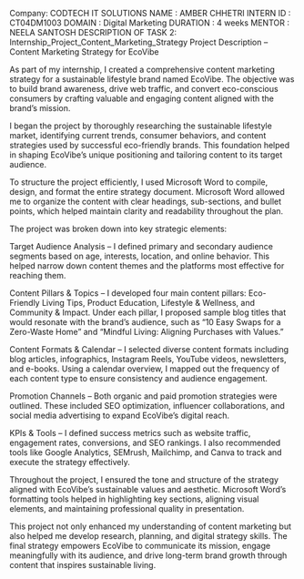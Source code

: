 Company: CODTECH IT SOLUTIONS 
NAME : AMBER CHHETRI 
INTERN ID : CT04DM1003 
DOMAIN : Digital Marketing 
DURATION : 4 weeks 
MENTOR : NEELA SANTOSH 
DESCRIPTION OF TASK 2: Internship_Project_Content_Marketing_Strategy
Project Description – Content Marketing Strategy for EcoVibe

As part of my internship, I created a comprehensive content marketing strategy for a sustainable lifestyle brand named EcoVibe. The objective was to build brand awareness, drive web traffic, and convert eco-conscious consumers by crafting valuable and engaging content aligned with the brand’s mission.

I began the project by thoroughly researching the sustainable lifestyle market, identifying current trends, consumer behaviors, and content strategies used by successful eco-friendly brands. This foundation helped in shaping EcoVibe’s unique positioning and tailoring content to its target audience.

To structure the project efficiently, I used Microsoft Word to compile, design, and format the entire strategy document. Microsoft Word allowed me to organize the content with clear headings, sub-sections, and bullet points, which helped maintain clarity and readability throughout the plan.

The project was broken down into key strategic elements:

Target Audience Analysis – I defined primary and secondary audience segments based on age, interests, location, and online behavior. This helped narrow down content themes and the platforms most effective for reaching them.

Content Pillars & Topics – I developed four main content pillars: Eco-Friendly Living Tips, Product Education, Lifestyle & Wellness, and Community & Impact. Under each pillar, I proposed sample blog titles that would resonate with the brand’s audience, such as “10 Easy Swaps for a Zero-Waste Home” and “Mindful Living: Aligning Purchases with Values.”

Content Formats & Calendar – I selected diverse content formats including blog articles, infographics, Instagram Reels, YouTube videos, newsletters, and e-books. Using a calendar overview, I mapped out the frequency of each content type to ensure consistency and audience engagement.

Promotion Channels – Both organic and paid promotion strategies were outlined. These included SEO optimization, influencer collaborations, and social media advertising to expand EcoVibe’s digital reach.

KPIs & Tools – I defined success metrics such as website traffic, engagement rates, conversions, and SEO rankings. I also recommended tools like Google Analytics, SEMrush, Mailchimp, and Canva to track and execute the strategy effectively.

Throughout the project, I ensured the tone and structure of the strategy aligned with EcoVibe’s sustainable values and aesthetic. Microsoft Word’s formatting tools helped in highlighting key sections, aligning visual elements, and maintaining professional quality in presentation.

This project not only enhanced my understanding of content marketing but also helped me develop research, planning, and digital strategy skills. The final strategy empowers EcoVibe to communicate its mission, engage meaningfully with its audience, and drive long-term brand growth through content that inspires sustainable living.

